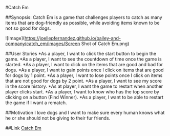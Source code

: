 #Catch Em

##Synopsis:
Catch Em is a game that challenges players to catch as many items that are dog-friendly as possible, while avoiding items known to be not so good for dogs.

![Image](https://joellepfernandez.github.io/bailey-and-company/catch_em/images/Screen Shot of Catch Em.png)

##User Stories
*As a player, I want to click the start button to begin the game.
*As a player, I want to see the countdown of time once the game is started.
*As a player, I want to click on the items that are good and bad for dogs.
*As a player, I want to gain points once I click on items that are good for dogs by 1 point.
*As a player, I want to lose points once I click on items that are not good for dogs by 2 point.
*As a player, I want to see my score in the score history.
*As at player, I want the game to restart when another player clicks start.
*As a player, I want to know who has the top score by clicking on a button (Find Winner).
*As a player, I want to be able to restart the game if I want a rematch.

##Motivation
I love dogs and I want to make sure every human knows what he or she should not be giving to their fur friends.

##Link
[Catch Em](https://joellepfernandez.github.io/bailey-and-company/catch_em/index.html)
